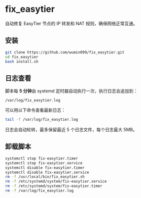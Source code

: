 # fix_easytier

自动修复 EasyTier 节点的 IP 转发和 NAT 规则，确保网络正常互通。

## 安装

```bash
git clone https://github.com/wumin099/fix_easytier.git
cd fix_easytier
bash install.sh
```

## 日志查看

脚本每 **5 分钟**由 systemd 定时器自动执行一次，执行日志会追加到：

```
/var/log/fix_easytier.log
```

可以用以下命令查看最新日志：

```bash
tail -f /var/log/fix_easytier.log
```

日志会自动轮转，最多保留最近 5 个日志文件，每个日志最大 5MB。

## 卸载脚本

```bash
systemctl stop fix-easytier.timer
systemctl stop fix-easytier.service
systemctl disable fix-easytier.timer
systemctl disable fix-easytier.service
rm -f /usr/local/bin/fix_easytier.sh
rm -f /etc/systemd/system/fix-easytier.service
rm -f /etc/systemd/system/fix-easytier.timer
rm -f /var/log/fix_easytier.log
```
